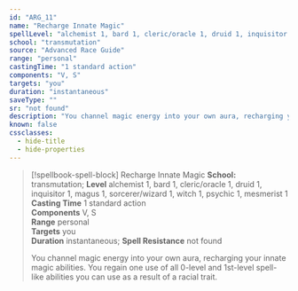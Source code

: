 ```yaml
---
id: "ARG_11"
name: "Recharge Innate Magic"
spellLevel: "alchemist 1, bard 1, cleric/oracle 1, druid 1, inquisitor 1, magus 1, sorcerer/wizard 1, witch 1, psychic 1, mesmerist 1"
school: "transmutation"
source: "Advanced Race Guide"
range: "personal"
castingTime: "1 standard action"
components: "V, S"
targets: "you"
duration: "instantaneous"
saveType: ""
sr: "not found"
description: "You channel magic energy into your own aura, recharging your innate magic abilities. You regain one use of all 0-level and 1st-level spell-like abilities you can use as a result of a racial trait."
known: false
cssclasses:
  - hide-title
  - hide-properties
---
```


> [!spellbook-spell-block] Recharge Innate Magic
> **School:** transmutation; **Level** alchemist 1, bard 1, cleric/oracle 1, druid 1, inquisitor 1, magus 1, sorcerer/wizard 1, witch 1, psychic 1, mesmerist 1
> **Casting Time** 1 standard action  
> **Components** V, S  
> **Range** personal  
> **Targets** you  
> **Duration** instantaneous; **Spell Resistance** not found
> 
> You channel magic energy into your own aura, recharging your innate magic abilities. You regain one use of all 0-level and 1st-level spell-like abilities you can use as a result of a racial trait.